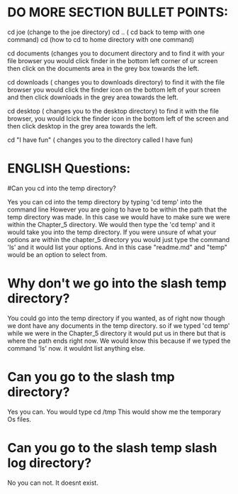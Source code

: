 # DO MORE SECTION BULLET POINTS:

cd joe        (change to the joe directory)
cd ..          ( cd back to temp with one command)
cd     (how to cd to home directory with one command)

cd documents       (changes you to document directory and
to find it with your file browser you would click finder
in the bottom left corner of ur screen  then click
on the documents area in the grey box towards the  left.


cd downloads   ( changes you to downloads directory)
to find it with the file browser you would click
the finder icon on the bottom left of your screen and then
click downloads in the grey area towards the left.

cd desktop       ( changes you to the desktop directory)
to find it with the file browser, you would lcick the finder icon in the 
bottom left of the screen and then click desktop in the grey area towards the left.


cd "I have fun"   ( changes you to the directory called I have fun)



# ENGLISH Questions:


#Can you cd into the temp directory?

Yes you can cd into the temp directory by typing 
'cd temp' into the command line
However you are going to have to be within the path that the temp directory was made.
In this case we would have to make sure we were within the Chapter_5 directory.
We would then type the 'cd temp' and it would take you into the temp directory.  If
you were unsure of what your options are within the chapter_5 directory you would
just type the command 'ls'  and it would list your options.
And in this case  "readme.md" and "temp" would be an option to select from.

# Why don't we go into the slash temp directory?

You could go into the temp directory if you wanted, as of right now though we dont
have any documents in the temp directory.  so if we typed 'cd temp' while we
were in the Chapter_5 directory it would put us in there but that is where the 
path ends right now. We would know this because if we typed the command 'ls' now. 
it wouldnt list anything else.


# Can you go to the slash tmp directory?

Yes you can. You would type
cd /tmp
This would show me the temporary Os files.



# Can you go to the slash temp slash log directory?
No you can not. It doesnt exist.
